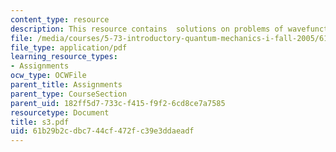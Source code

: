 ```yaml
---
content_type: resource
description: This resource contains  solutions on problems of wavefunction.
file: /media/courses/5-73-introductory-quantum-mechanics-i-fall-2005/61b29b2cdbc744cf472fc39e3ddaeadf_s3.pdf
file_type: application/pdf
learning_resource_types:
- Assignments
ocw_type: OCWFile
parent_title: Assignments
parent_type: CourseSection
parent_uid: 182ff5d7-733c-f415-f9f2-6cd8ce7a7585
resourcetype: Document
title: s3.pdf
uid: 61b29b2c-dbc7-44cf-472f-c39e3ddaeadf
---
```


